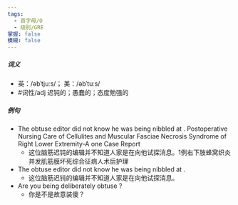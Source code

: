 ```yaml
---
tags:
  - 首字母/O
  - 级别/GRE
掌握: false
模糊: false
---
```

##### 词义
- 英：/əbˈtjuːs/； 美：/əbˈtuːs/
- #词性/adj  迟钝的；愚蠢的；态度勉强的
##### 例句
- The obtuse editor did not know he was being nibbled at . Postoperative Nursing Care of Cellulites and Muscular Fasciae Necrosis Syndrome of Right Lower Extremity-A one Case Report
	- 这位脑筋迟钝的编辑并不知道人家是在向他试探消息。1例右下肢蜂窝织炎并发肌筋膜坏死综合征病人术后护理
- The obtuse editor did not know he was being nibbled at .
	- 这位脑筋迟钝的编辑并不知道人家是在向他试探消息。
- Are you being deliberately obtuse ?
	- 你是不是故意装傻？

